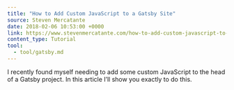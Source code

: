 ```yaml
---
title: "How to Add Custom JavaScript to a Gatsby Site"
source: Steven Mercatante
date: 2018-02-06 10:53:00 +0000
link: https://www.stevenmercatante.com/how-to-add-custom-javascript-to-a-gatsby-site/
content_type: Tutorial
tool:
  - tool/gatsby.md
---
```

I recently found myself needing to add some custom JavaScript to the head of a Gatsby project. In this article I’ll show you exactly to do this.





